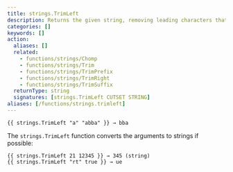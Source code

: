 ```yaml
---
title: strings.TrimLeft
description: Returns the given string, removing leading characters that appear in the cutset.
categories: []
keywords: []
action:
  aliases: []
  related:
    - functions/strings/Chomp
    - functions/strings/Trim
    - functions/strings/TrimPrefix
    - functions/strings/TrimRight
    - functions/strings/TrimSuffix
  returnType: string
  signatures: [strings.TrimLeft CUTSET STRING]
aliases: [/functions/strings.trimleft]
---
```


```go-html-template
{{ strings.TrimLeft "a" "abba" }} → bba
```

The `strings.TrimLeft` function converts the arguments to strings if possible:

```go-html-template
{{ strings.TrimLeft 21 12345 }} → 345 (string)
{{ strings.TrimLeft "rt" true }} → ue
```
